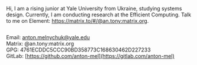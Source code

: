 Hi, I am a rising junior at Yale University from Ukraine, studying systems design. Currently, I am conducting research at the Efficient Computing. Talk to me on Element: https://matrix.to/#/@an.tony:matrix.org.

<img src="https://komarev.com/ghpvc/?username=anton-mel&style=flat-square&color=blue" alt=""/></img>

Email: anton.melnychuk@yale.edu <br>
Matrix: @an.tony:matrix.org <br>
GPG: 4761ECDDC5CCC90BD358773C168630462D227233 <br>
GitLab: [https://github.com/anton-mel](https://gitlab.com/anton-mel)
